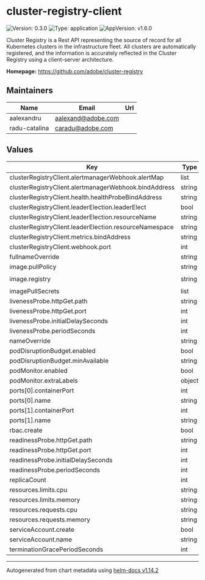 # cluster-registry-client

![Version: 0.3.0](https://img.shields.io/badge/Version-0.3.0-informational?style=flat-square) ![Type: application](https://img.shields.io/badge/Type-application-informational?style=flat-square) ![AppVersion: v1.6.0](https://img.shields.io/badge/AppVersion-v1.6.0-informational?style=flat-square)

Cluster Registry is a Rest API representing the source of record for all Kubernetes clusters in the infrastructure fleet. All clusters are automatically registered, and the information is accurately reflected in the Cluster Registry using a client-server architecture.

**Homepage:** <https://github.com/adobe/cluster-registry>

## Maintainers

| Name | Email | Url |
| ---- | ------ | --- |
| aalexandru | <aalexand@adobe.com> |  |
| radu-catalina | <caradu@adobe.com> |  |

## Values

| Key | Type | Default | Description |
|-----|------|---------|-------------|
| clusterRegistryClient.alertmanagerWebhook.alertMap | list | `[]` |  |
| clusterRegistryClient.alertmanagerWebhook.bindAddress | string | `"0.0.0.0:9092"` |  |
| clusterRegistryClient.health.healthProbeBindAddress | string | `":9091"` |  |
| clusterRegistryClient.leaderElection.leaderElect | bool | `true` |  |
| clusterRegistryClient.leaderElection.resourceName | string | `"0c4967d2.registry.ethos.adobe.com"` |  |
| clusterRegistryClient.leaderElection.resourceNamespace | string | `"cluster-registry"` |  |
| clusterRegistryClient.metrics.bindAddress | string | `"0.0.0.0:9090"` |  |
| clusterRegistryClient.webhook.port | int | `9443` |  |
| fullnameOverride | string | `"cluster-registry-client"` |  |
| image.pullPolicy | string | `"IfNotPresent"` |  |
| image.registry | string | `"ghcr.io/adobe/cluster-registry-client"` |  |
| imagePullSecrets | list | `[]` |  |
| livenessProbe.httpGet.path | string | `"/healthz"` |  |
| livenessProbe.httpGet.port | int | `9091` |  |
| livenessProbe.initialDelaySeconds | int | `15` |  |
| livenessProbe.periodSeconds | int | `20` |  |
| nameOverride | string | `"cluster-registry-client"` |  |
| podDisruptionBudget.enabled | bool | `true` |  |
| podDisruptionBudget.minAvailable | string | `"50%"` |  |
| podMonitor.enabled | bool | `false` |  |
| podMonitor.extraLabels | object | `{}` |  |
| ports[0].containerPort | int | `9090` |  |
| ports[0].name | string | `"metrics"` |  |
| ports[1].containerPort | int | `9092` |  |
| ports[1].name | string | `"amwebhook"` |  |
| rbac.create | bool | `true` |  |
| readinessProbe.httpGet.path | string | `"/readyz"` |  |
| readinessProbe.httpGet.port | int | `9091` |  |
| readinessProbe.initialDelaySeconds | int | `5` |  |
| readinessProbe.periodSeconds | int | `10` |  |
| replicaCount | int | `2` |  |
| resources.limits.cpu | string | `"200m"` |  |
| resources.limits.memory | string | `"400Mi"` |  |
| resources.requests.cpu | string | `"100m"` |  |
| resources.requests.memory | string | `"200Mi"` |  |
| serviceAccount.create | bool | `true` |  |
| serviceAccount.name | string | `"cluster-registry-client"` |  |
| terminationGracePeriodSeconds | int | `10` |  |

----------------------------------------------
Autogenerated from chart metadata using [helm-docs v1.14.2](https://github.com/norwoodj/helm-docs/releases/v1.14.2)
